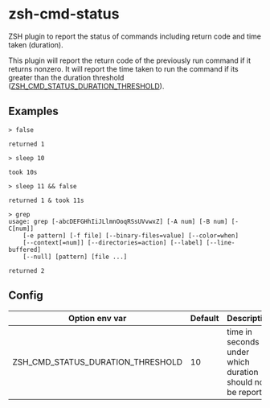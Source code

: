 # zsh-cmd-status
ZSH plugin to report the status of commands including return code and time taken (duration).

This plugin will report the return code of the previously run command if it returns nonzero.
It will report the time taken to run the command if its greater than the duration threshold
([ZSH_CMD_STATUS_DURATION_THRESHOLD](#config)).

## Examples

```
> false

returned 1
```

```
> sleep 10

took 10s
```

```
> sleep 11 && false

returned 1 & took 11s
```

```
> grep
usage: grep [-abcDEFGHhIiJLlmnOoqRSsUVvwxZ] [-A num] [-B num] [-C[num]]
	[-e pattern] [-f file] [--binary-files=value] [--color=when]
	[--context[=num]] [--directories=action] [--label] [--line-buffered]
	[--null] [pattern] [file ...]

returned 2
```



## Config
| Option env var                    | Default | Description                                                 |
| --------------------------------- | ------- | ----------------------------------------------------------- |
| ZSH_CMD_STATUS_DURATION_THRESHOLD | 10      | time in seconds under which duration should not be reported |
